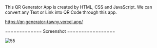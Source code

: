 This QR Generator App is created by HTML, CSS and JavaScript. We can convert any Text or Link into QR Code through this app.

https://qr-generator-tawny.vercel.app/

============= Screenshot =================

![55](https://github.com/realsachinr/QR-Generator/assets/154586309/29b6f85b-dda3-4c47-8fe7-e3dc8eaa8283)

